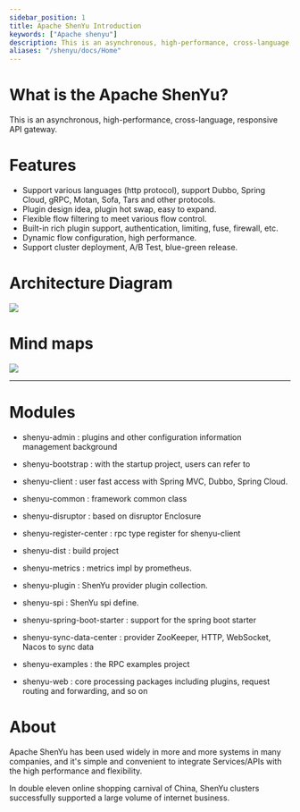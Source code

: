 ```yaml
---
sidebar_position: 1
title: Apache ShenYu Introduction
keywords: ["Apache shenyu"]
description: This is an asynchronous, high-performance, cross-language, responsive API gateway.
aliases: "/shenyu/docs/Home"
---
```


# What is the Apache ShenYu?

This is an asynchronous, high-performance, cross-language, responsive API gateway.

# Features

* Support various languages (http protocol), support Dubbo, Spring Cloud, gRPC, Motan, Sofa, Tars and other protocols.
* Plugin design idea, plugin hot swap, easy to expand.
* Flexible flow filtering to meet various flow control.
* Built-in rich plugin support, authentication, limiting, fuse, firewall, etc.
* Dynamic flow configuration, high performance.
* Support cluster deployment, A/B Test, blue-green release.

# Architecture Diagram

![](/img/architecture/shenyu-framework.png)


# Mind maps

 ![](/img/shenyu/activite/shenyu-xmind.png)

--------------------------------------------------------------------------------  

# Modules

 * shenyu-admin : plugins and other configuration information management background

 * shenyu-bootstrap : with the startup project, users can refer to

 * shenyu-client : user fast access with Spring MVC, Dubbo, Spring Cloud.

 * shenyu-common : framework common class

 * shenyu-disruptor : based on disruptor Enclosure

 * shenyu-register-center : rpc type register for shenyu-client

 * shenyu-dist : build project

 * shenyu-metrics : metrics impl by prometheus.

 * shenyu-plugin : ShenYu provider plugin collection.

 * shenyu-spi : ShenYu spi define.

 * shenyu-spring-boot-starter : support for the spring boot starter

 * shenyu-sync-data-center : provider ZooKeeper, HTTP, WebSocket, Nacos to sync data

 * shenyu-examples : the RPC examples project

 * shenyu-web : core processing packages including plugins, request routing and forwarding, and so on


# About

Apache ShenYu has been used widely in more and more systems in many companies, and it's simple and convenient to integrate Services/APIs with the high performance and flexibility.

In double eleven online shopping carnival of China, ShenYu clusters successfully supported a large volume of internet business.
